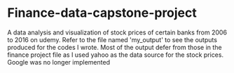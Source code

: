 # Finance-data-capstone-project
A data analysis and visualization of stock prices of certain banks from 2006 to 2016 on udemy. Refer to the file named 'my_output' to see the outputs produced for the codes I wrote. Most of the output defer from those in the finance project file as I used yahoo as the data source for the stock prices. Google was no longer implemented
